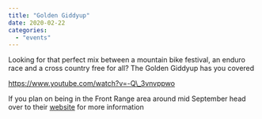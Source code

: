 ```yaml
---
title: "Golden Giddyup"
date: 2020-02-22
categories: 
  - "events"
---
```


Looking for that perfect mix between a mountain bike festival, an enduro race and a cross country free for all? The Golden Giddyup has you covered

https://www.youtube.com/watch?v=-Q\_3vnvppwo

If you plan on being in the Front Range area around mid September head over to their [website](https://goldengiddyup.com/) for more information
